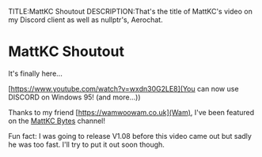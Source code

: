 TITLE:MattKC Shoutout
DESCRIPTION:That's the title of MattKC's video on my Discord client as well as nullptr's, Aerochat.

# MattKC Shoutout

It's finally here...

[https://www.youtube.com/watch?v=wxdn30G2LE8](You can now use DISCORD on Windows 95! (and more...))

Thanks to my friend [https://wamwoowam.co.uk](Wam), I've been featured on the [MattKC Bytes](https://www.youtube.com/@MattKCBytes) channel!

Fun fact: I was going to release V1.08 before this video came out but sadly he was too fast. I'll try to put it out soon though.

